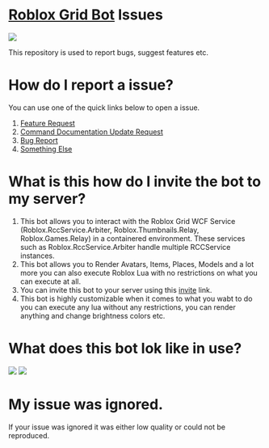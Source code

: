 # [Roblox Grid Bot](https://github.com/bedev2-deploy/Roblox-Grid-Bot) Issues
![](http://t2.xolcdn.ml/b105a43d3fb8642722bda49c6684e322.jpg)

This repository is used to report bugs, suggest features etc.

# How do I report a issue?

You can use one of the quick links below to open a issue.
1. [Feature Request](https://github.com/bedev2/Grid-Bot-Issues/issues/new?assignees=3UR&labels=Feature+Request%2C+Suggestion&template=feature_request.md&title=%5BFEATURE%5D)
2. [Command Documentation Update Request](https://github.com/bedev2/Grid-Bot-Issues/issues/new?assignees=3UR&labels=Documentation&template=command-documentation-suggestion.md&title=%5BCOMMAND-DOCUMENTATION%5D)
3. [Bug Report](https://github.com/bedev2/Grid-Bot-Issues/issues/new?assignees=3UR&labels=Arbiter%2C+Bug%2C+RCCService%2C+TODO%2C+Vulnerability&template=bug_report.md&title=%5BBUG%5D)
4. [Something Else](https://github.com/bedev2/Grid-Bot-Issues/issues/new)

# What is this how do I invite the bot to my server?
1. This bot allows you to interact with the Roblox Grid WCF Service (Roblox.RccService.Arbiter, Roblox.Thumbnails.Relay, Roblox.Games.Relay) in a containered environment. These services such as Roblox.RccService.Arbiter handle multiple RCCService instances.
2. This bot allows you to Render Avatars, Items, Places, Models and a lot more you can also execute Roblox Lua with no restrictions on what you can execute at all.
2. You can invite this bot to your server using this [invite](https://discord.com/api/oauth2/authorize?client_id=900285873252335656&permissions=242733141057&scope=bot) link.
3. This bot is highly customizable when it comes to what you wabt to do you can execute any lua without any restrictions, you can render anything and change brightness colors etc.

# What does this bot lok like in use?
![](https://cdn.discordapp.com/attachments/1018275579381940366/1033236939408683089/unknown.png)
![](https://cdn.discordapp.com/attachments/1018275579381940366/1033236827383017512/unknown.png)

# My issue was ignored.
If your issue was ignored it was either low quality or could not be reproduced.
